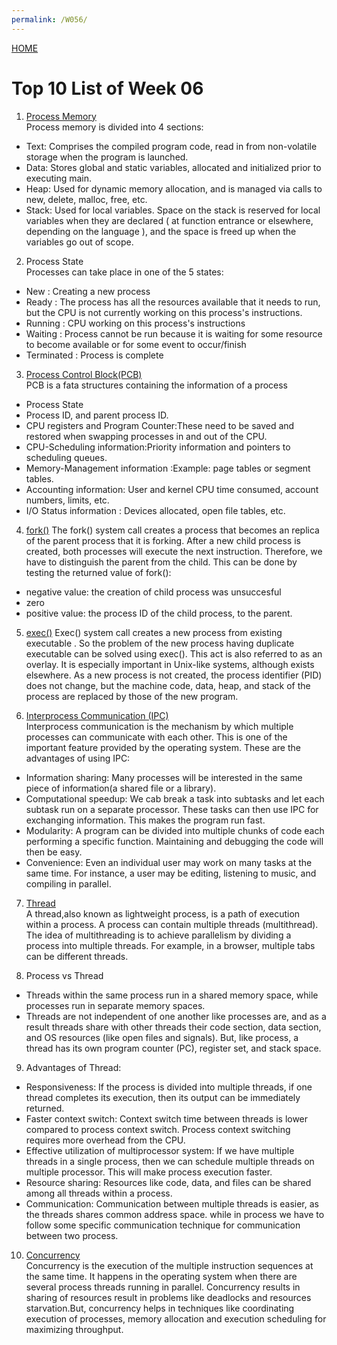 ```yaml
---
permalink: /W056/
---
```


[HOME](../)

# Top 10 List of Week 06

1. [Process Memory](https://www.tutorialspoint.com/operating_system/os_processes.htm)  
Process memory is divided into 4 sections:
- Text: Comprises the compiled program code, read in from non-volatile storage when the program is launched.
- Data: Stores global and static variables, allocated and initialized prior to executing main.
- Heap: Used for dynamic memory allocation, and is managed via calls to new, delete, malloc, free, etc.
- Stack: Used for local variables. Space on the stack is reserved for local variables when they are declared 
( at function entrance or elsewhere, depending on the language ), and the space is freed up when the variables go out of scope. 

2. Process State  
Processes can take place in one of the 5 states:
- New : Creating a new process
- Ready : The process has all the resources available that it needs to run, but the CPU is not currently working on this process's instructions.
- Running : CPU working on this process's instructions
- Waiting : Process cannot be run because it is waiting for some resource to become available or for some event to occur/finish
- Terminated : Process is complete

3. [Process Control Block(PCB)](https://en.wikipedia.org/wiki/Process_control_block)  
PCB is a fata structures containing the information of a process
- Process State 
- Process ID, and parent process ID.
- CPU registers and Program Counter:These need to be saved and restored when swapping processes in and out of the CPU.
- CPU-Scheduling information:Priority information and pointers to scheduling queues.
- Memory-Management information :Example: page tables or segment tables.
- Accounting information: User and kernel CPU time consumed, account numbers, limits, etc.
- I/O Status information : Devices allocated, open file tables, etc.

4. [fork()](https://en.wikipedia.org/wiki/Fork_(system_call))  
The fork() system call creates a process that becomes an replica of the parent process that it is forking.
After a new child process is created, both processes will execute the next instruction. Therefore, we have to distinguish the parent from the child.
This can be done by testing the returned value of fork():
- negative value: the creation of child process was unsuccesful
- zero
- positive value: the process ID of the child process, to the parent. 

5. [exec()](https://en.wikipedia.org/wiki/Exec_(system_call))  
Exec() system call creates a new process from existing executable . So the problem of the new process having duplicate executable can be solved using exec().
This act is also referred to as an overlay. It is especially important in Unix-like systems, although exists elsewhere. As a new process is not created, 
the process identifier (PID) does not change, but the machine code, data, heap, and stack of the process are replaced by those of the new program.

6. [Interprocess Communication (IPC)](https://www.geeksforgeeks.org/inter-process-communication-ipc/)  
Interprocess communication is the mechanism by which multiple processes can communicate with each other. This is one of the important feature provided by the operating system.
These are the advantages of using IPC:
- Information sharing: Many processes will be interested in the same piece of information(a shared file or a library).
- Computational speedup: We cab break a task into subtasks and let each subtask run on a separate processor. These tasks can then use IPC for exchanging information. This makes the program run fast.
- Modularity: A program can be divided into multiple chunks of code each performing a specific function. Maintaining and debugging the code will then be easy.
- Convenience: Even an individual user may work on many tasks at the same time. For instance, a user may be editing, listening to music, and compiling in parallel.

7. [Thread](https://www.tutorialspoint.com/operating_system/os_multi_threading.htm)  
A thread,also known as lightweight process, is a path of execution within a process. A process can contain multiple threads (multithread). The idea of multithreading is to achieve
parallelism by dividing a process into multiple threads. For example, in a browser, multiple tabs can be different threads.

8. Process vs Thread  
- Threads within the same process run in a shared memory space, while processes run in separate memory spaces.
- Threads are not independent of one another like processes are, and as a result threads share with other threads their code section, data section, and OS resources (like open files and signals). 
But, like process, a thread has its own program counter (PC), register set, and stack space.

9. Advantages of Thread:  
- Responsiveness: If the process is divided into multiple threads, if one thread completes its execution, then its output can be immediately returned.
- Faster context switch: Context switch time between threads is lower compared to process context switch. Process context switching requires more overhead from the CPU.
- Effective utilization of multiprocessor system: If we have multiple threads in a single process, then we can schedule multiple threads on multiple processor. This will make process execution faster.
- Resource sharing: Resources like code, data, and files can be shared among all threads within a process.
- Communication: Communication between multiple threads is easier, as the threads shares common address space. while in process we have to follow some specific communication technique for communication between two process.

10. [Concurrency](https://sceweb.uhcl.edu/helm/RationalUnifiedProcess/process/workflow/ana_desi/co_cncry.htm)  
Concurrency is the execution of the multiple instruction sequences at the same time.  It happens in the operating system when there are several process threads running in parallel. 
Concurrency results in sharing of resources result in problems like deadlocks and resources starvation.But, concurrency helps in techniques like coordinating execution of processes, memory allocation and execution scheduling for maximizing throughput.
